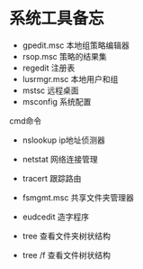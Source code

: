 # 系统工具备忘

- gpedit.msc 本地组策略编辑器
- rsop.msc 策略的结果集
- regedit 注册表
- lusrmgr.msc 本地用户和组
- mstsc 远程桌面
- msconfig 系统配置

cmd命令
- nslookup ip地址侦测器
- netstat 网络连接管理
- tracert 跟踪路由

- fsmgmt.msc 共享文件夹管理器
- eudcedit 造字程序

- tree  查看文件夹树状结构
- tree /f 查看文件树状结构
